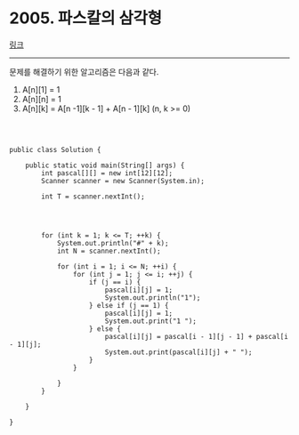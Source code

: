 # 2005. 파스칼의 삼각형
[링크](https://swexpertacademy.com/main/code/problem/problemDetail.do?contestProbId=AV5P0-h6Ak4DFAUq&categoryId=AV5P0-h6Ak4DFAUq&categoryType=CODE)
<hr />
문제를 해결하기 위한 알고리즘은 다음과 같다.<br/>

1. A[n][1] = 1
2. A[n][n] = 1
3. A[n][k] = A[n -1][k - 1] + A[n - 1][k] (n, k >= 0)
<br />

<pre><code>
public class Solution {

	public static void main(String[] args) {
		int pascal[][] = new int[12][12];
		Scanner scanner = new Scanner(System.in);
		
		int T = scanner.nextInt();

		

		
		for (int k = 1; k <= T; ++k) {
			System.out.println("#" + k);
			int N = scanner.nextInt();
			
			for (int i = 1; i <= N; ++i) {
				for (int j = 1; j <= i; ++j) {
					if (j == i) {
						pascal[i][j] = 1;
						System.out.println("1");
					} else if (j == 1) {
						pascal[i][j] = 1;
						System.out.print("1 ");
					} else {
						pascal[i][j] = pascal[i - 1][j - 1] + pascal[i - 1][j];
						System.out.print(pascal[i][j] + " ");
					}
				}
					
			}
		}
		
	}

}
</pre></code>
